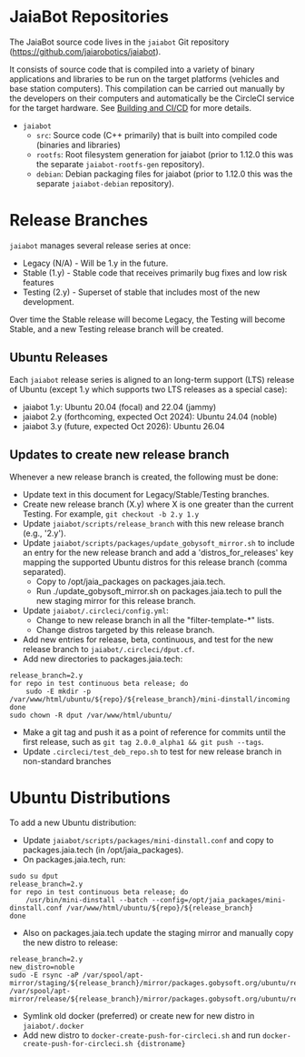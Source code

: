 # JaiaBot Repositories
The JaiaBot source code lives in the `jaiabot` Git repository (<https://github.com/jaiarobotics/jaiabot>).

It consists of source code that is compiled into a variety of binary applications and libraries to be run on the target platforms (vehicles and base station computers). This compilation can be carried out manually by the developers on their computers and automatically be the CircleCI service for the target hardware. See [Building and CI/CD](page20_build.md) for more details.

* `jaiabot`
  * `src`: Source code (C++ primarily) that is built into compiled code (binaries and libraries)
  * `rootfs`: Root filesystem generation for jaiabot (prior to 1.12.0 this was the separate `jaiabot-rootfs-gen` repository).
  * `debian`: Debian packaging files for jaiabot (prior to 1.12.0 this was the separate `jaiabot-debian` repository).

# Release Branches

`jaiabot` manages several release series at once:

- Legacy (N/A) - Will be 1.y in the future.
 - Stable (1.y) - Stable code that receives primarily bug fixes and low risk features 
 - Testing (2.y) - Superset of stable that includes most of the new development.

Over time the Stable release will become Legacy, the Testing will become Stable, and a new Testing release branch will be created.

## Ubuntu Releases
Each `jaiabot` release series is aligned to an long-term support (LTS) release of Ubuntu (except 1.y which supports two LTS releases as a special case):
- jaiabot 1.y: Ubuntu 20.04 (focal) and 22.04 (jammy)
- jaiabot 2.y (forthcoming, expected Oct 2024): Ubuntu 24.04 (noble)
- jaiabot 3.y (future, expected Oct 2026): Ubuntu 26.04

## Updates to create new release branch

Whenever a new release branch is created, the following must be done:

- Update text in this document for Legacy/Stable/Testing branches.
- Create new release branch (X.y) where X is one greater than the current Testing. For example, `git checkout -b 2.y 1.y`
- Update `jaiabot/scripts/release_branch` with this new release branch (e.g., '2.y').
- Update `jaiabot/scripts/packages/update_gobysoft_mirror.sh` to include an entry for the new release branch and add a 'distros_for_releases' key mapping the supported Ubuntu distros for this release branch (comma separated).
  -  Copy to /opt/jaia_packages on packages.jaia.tech.
  - Run ./update_gobysoft_mirror.sh on packages.jaia.tech to pull the new staging mirror for this release branch.
- Update `jaiabot/.circleci/config.yml`:
	-  Change to new release branch in all the "filter-template-*" lists.
	-  Change distros targeted by this release branch.
- Add new entries for release, beta, continuous, and test for the new release branch to `jaiabot/.circleci/dput.cf`.
- Add new directories to packages.jaia.tech:
```
release_branch=2.y
for repo in test continuous beta release; do
	sudo -E mkdir -p /var/www/html/ubuntu/${repo}/${release_branch}/mini-dinstall/incoming
done
sudo chown -R dput /var/www/html/ubuntu/
```
- Make a git tag and push it as a point of reference for commits until the first release, such as `git tag 2.0.0_alpha1 && git push --tags`.
- Update `.circleci/test_deb_repo.sh` to test for new release branch in non-standard branches

# Ubuntu Distributions

To add a new Ubuntu distribution:

- Update `jaiabot/scripts/packages/mini-dinstall.conf` and copy to packages.jaia.tech (in /opt/jaia_packages).
- On packages.jaia.tech, run:
```
sudo su dput
release_branch=2.y
for repo in test continuous beta release; do
    /usr/bin/mini-dinstall --batch --config=/opt/jaia_packages/mini-dinstall.conf /var/www/html/ubuntu/${repo}/${release_branch}
done
```
- Also on packages.jaia.tech update the staging mirror and manually copy the new distro to release:
```
release_branch=2.y
new_distro=noble
sudo -E rsync -aP /var/spool/apt-mirror/staging/${release_branch}/mirror/packages.gobysoft.org/ubuntu/release/${new_distro} /var/spool/apt-mirror/release/${release_branch}/mirror/packages.gobysoft.org/ubuntu/release/
```

- Symlink old docker (preferred) or create new for new distro in `jaiabot/.docker`
- Add new distro to `docker-create-push-for-circleci.sh` and run `docker-create-push-for-circleci.sh {distroname}`
